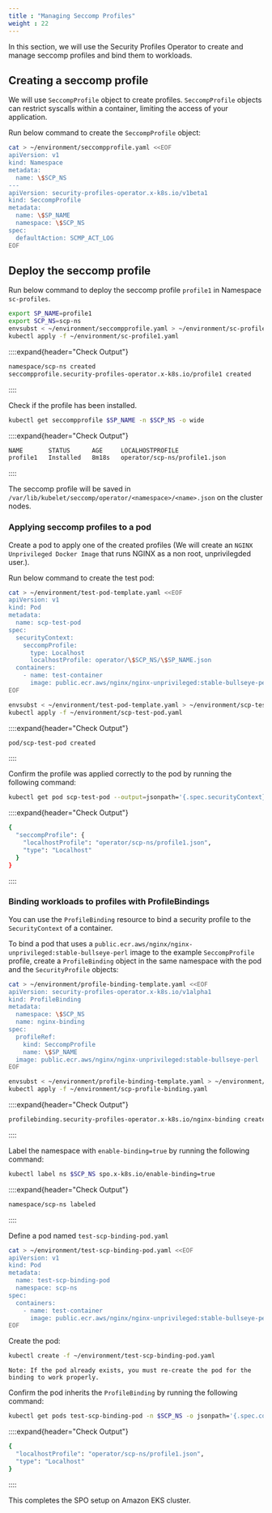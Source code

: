 ```yaml
---
title : "Managing Seccomp Profiles"
weight : 22
---
```


In this section, we will use the Security Profiles Operator to create and manage seccomp profiles and bind them to workloads.

## Creating a seccomp profile ##

We will use `SeccompProfile` object to create profiles. `SeccompProfile` objects can restrict syscalls within a container, limiting the access of your application.

Run below command to create the `SeccompProfile` object:

```bash
cat > ~/environment/seccompprofile.yaml <<EOF
apiVersion: v1
kind: Namespace
metadata:
  name: \$SCP_NS
---
apiVersion: security-profiles-operator.x-k8s.io/v1beta1
kind: SeccompProfile
metadata:
  name: \$SP_NAME
  namespace: \$SCP_NS
spec:
  defaultAction: SCMP_ACT_LOG
EOF
```

## Deploy the seccomp profile

Run below command to deploy the seccomp profile `profile1` in Namespace `sc-profiles`.

```bash
export SP_NAME=profile1
export SCP_NS=scp-ns
envsubst < ~/environment/seccompprofile.yaml > ~/environment/sc-profile1.yaml
kubectl apply -f ~/environment/sc-profile1.yaml
```

::::expand{header="Check Output"}
```bash
namespace/scp-ns created
seccompprofile.security-profiles-operator.x-k8s.io/profile1 created
```
::::

Check if the profile has been installed.

```bash
kubectl get seccompprofile $SP_NAME -n $SCP_NS -o wide
```

::::expand{header="Check Output"}
```bash
NAME       STATUS      AGE     LOCALHOSTPROFILE
profile1   Installed   8m18s   operator/scp-ns/profile1.json
```
::::

The seccomp profile will be saved in `/var/lib/kubelet/seccomp/operator/<namespace>/<name>.json` on the cluster nodes.

### Applying seccomp profiles to a pod ###

Create a pod to apply one of the created profiles (We will create an `NGINX Unprivileged Docker Image` that runs NGINX as a non root, unprivilegded user.).

Run below command to create the test pod:

```bash
cat > ~/environment/test-pod-template.yaml <<EOF
apiVersion: v1
kind: Pod
metadata:
  name: scp-test-pod
spec:
  securityContext:
    seccompProfile:
      type: Localhost
      localhostProfile: operator/\$SCP_NS/\$SP_NAME.json
  containers:
    - name: test-container
      image: public.ecr.aws/nginx/nginx-unprivileged:stable-bullseye-perl
EOF
```

```bash
envsubst < ~/environment/test-pod-template.yaml > ~/environment/scp-test-pod.yaml
kubectl apply -f ~/environment/scp-test-pod.yaml
```

::::expand{header="Check Output"}
```bash
pod/scp-test-pod created
```
::::

Confirm the profile was applied correctly to the pod by running the following command:

```bash
kubectl get pod scp-test-pod --output=jsonpath='{.spec.securityContext}' | jq .
```

::::expand{header="Check Output"}
```bash
{
  "seccompProfile": {
    "localhostProfile": "operator/scp-ns/profile1.json",
    "type": "Localhost"
  }
}
```
::::

### Binding workloads to profiles with ProfileBindings

You can use the `ProfileBinding` resource to bind a security profile to the `SecurityContext` of a container.

To bind a pod that uses a `public.ecr.aws/nginx/nginx-unprivileged:stable-bullseye-perl` image to the example `SeccompProfile` profile, create a `ProfileBinding` object in the same namespace with the pod and the `SecurityProfile` objects:

```bash
cat > ~/environment/profile-binding-template.yaml <<EOF
apiVersion: security-profiles-operator.x-k8s.io/v1alpha1
kind: ProfileBinding
metadata:
  namespace: \$SCP_NS
  name: nginx-binding
spec:
  profileRef:
    kind: SeccompProfile 
    name: \$SP_NAME
  image: public.ecr.aws/nginx/nginx-unprivileged:stable-bullseye-perl
EOF
```

```bash
envsubst < ~/environment/profile-binding-template.yaml > ~/environment/scp-profile-binding.yaml
kubectl apply -f ~/environment/scp-profile-binding.yaml
```

::::expand{header="Check Output"}
```bash
profilebinding.security-profiles-operator.x-k8s.io/nginx-binding created
```
::::

Label the namespace with `enable-binding=true` by running the following command:

```bash
kubectl label ns $SCP_NS spo.x-k8s.io/enable-binding=true
```

::::expand{header="Check Output"}
```bash
namespace/scp-ns labeled
```
::::

Define a pod named `test-scp-binding-pod.yaml`

```bash
cat > ~/environment/test-scp-binding-pod.yaml <<EOF
apiVersion: v1
kind: Pod
metadata:
  name: test-scp-binding-pod
  namespace: scp-ns
spec:
  containers:
    - name: test-container
      image: public.ecr.aws/nginx/nginx-unprivileged:stable-bullseye-perl
EOF
```

Create the pod:

```bash
kubectl create -f ~/environment/test-scp-binding-pod.yaml 
```

`Note: If the pod already exists, you must re-create the pod for the binding to work properly.`

Confirm the pod inherits the `ProfileBinding` by running the following command:

```bash
kubectl get pods test-scp-binding-pod -n $SCP_NS -o jsonpath='{.spec.containers[*].securityContext.seccompProfile}' | jq .
```

::::expand{header="Check Output"}
```bash
{
  "localhostProfile": "operator/scp-ns/profile1.json",
  "type": "Localhost"
}
```
::::

This completes the SPO setup on Amazon EKS cluster.
